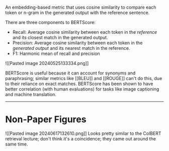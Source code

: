 An embedding-based metric that uses cosine similarity to compare each token or n-gram in the generated output with the reference sentence.

There are three components to BERTScore:
- Recall: Average cosine similarity between each token in the *reference* and its closest match in the generated output.
- Precision: Average cosine similarity between each token in the *generated output* and its nearest match in the reference.
- F1: Harmonic mean of recall and precision

![[Pasted image 20240525133334.png]]

BERTScore is useful because it can account for synonyms and paraphrasing; similar metrics like [[BLEU]] and [[ROUGE]] can't do this, due to their reliance on exact matches. BERTScore has been shown to have better correlation (with human evaluations) for tasks like image captioning and machine translation.



----

# Non-Paper Figures
![[Pasted image 20240617132610.png]]
Looks pretty similar to the ColBERT retrieval lecture; don't think it's a coincidence; they came out around the same time.